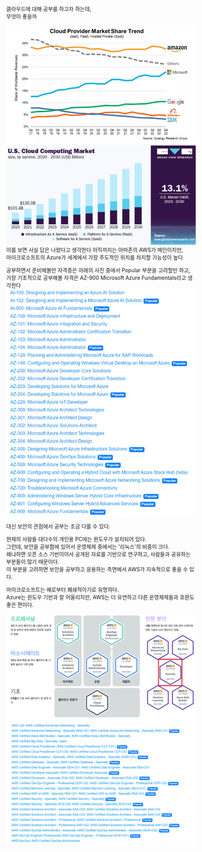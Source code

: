 클라우드에 대해 공부를 하고자 하는데,  
무엇이 좋을까

![이미지](/assets/cloud%20rank.png)  
![이미지](/assets/cloudmarketgrowth.png)  
이를 보면 사실 답은 나왔다고 생각한다
아직까지는 아마존의 AWS가 메인이지만,  
마이크로소프트의 Azure가 세계에서 가장 주도적인 위치를 차지할 가능성이 높다

공부하면서 준비해볼만 자격증은 아래의 사진 중에서 Popular 부분을 고려할만 하고,  
가장 기초적으로 공부해볼 자격은 AZ-900 Microsoft Azure Fundamentals라고 생각한다  
![이미지](/assets/azurecertificate.png)

대신 보안의 관점에서 공부는 조금 다를 수 있다.

현재의 사람들 대다수의 개인용 PC에는 윈도우가 설치되어 있다.  
그런데, 보안을 공부함에 있어서 운영체제 중에서는 '리눅스'의 비중이 크다.  
왜냐하면 오픈 소스 기반이어서 공개된 자료를 기반으로 연구하고, 사람들과 공유하는 부분들이 많기 때문이다.  
이 부분을 고려하면 보안을 공부하고 응용하는 측면에서 AWS가 지속적으로 좋을 수 있다.  

마이크로소프트는 예로부터 폐쇄적이기로 유명하다.  
Azure는 윈도우 기반과 잘 어울리지만, AWS는 더 유연하고 다른 운영체제들과 호환도 좋은 편이다.  

![이미지](/assets/awscertificate.png)
![이미지](/assets/awscert.png)
